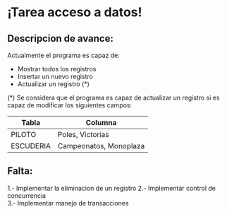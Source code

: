 # ¡Tarea acceso a datos!
## Descripcion de avance:
Actualmente el programa es capaz de: 
- Mostrar todos los registros
- Insertar un nuevo registro
- Actualizar un registro (*)

(*) Se considera que el programa es capaz de actualizar un registro si es capaz de modificar los siguientes campos:

| Tabla     | Columna                 |
|-----------|-------------------------|
| PILOTO    | Poles, Victorias        |
| ESCUDERIA | Campeonatos, Monoplaza  | 

## Falta:
1.- Implementar la eliminacion de un registro
2.- Implementar control de concurrencia  
3.- Implementar manejo de transacciones
